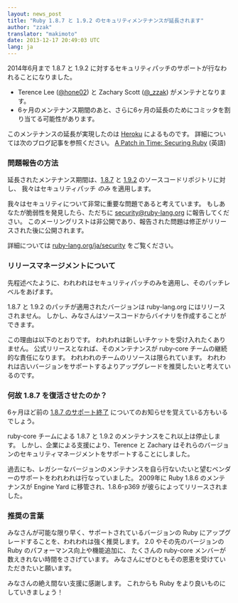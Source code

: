 ```yaml
---
layout: news_post
title: "Ruby 1.8.7 と 1.9.2 のセキュリティメンテナンスが延長されます"
author: "zzak"
translator: "makimoto"
date: 2013-12-17 20:49:03 UTC
lang: ja
---
```


2014年6月まで 1.8.7 と 1.9.2 に対するセキュリティパッチのサポートが行なわれることになりました。

* Terence Lee ([@hone02](https://twitter.com/hone02)) と Zachary Scott ([@_zzak](https://twitter.com/_zzak)) がメンテナとなります。
* 6ヶ月のメンテナンス期間のあと、さらに6ヶ月の延長のためにコミッタを割り当てる可能性があります。

このメンテナンスの延長が実現したのは [Heroku][heroku] によるものです。
詳細については次のブログ記事を参照ください。
[A Patch in Time: Securing Ruby][securing-ruby] (英語)


### 問題報告の方法

延長されたメンテナンス期間は、[1.8.7][source-187] と [1.9.2][source-192] のソースコードリポジトリに対し、
我々はセキュリティパッチ _のみ_ を適用します。

我々はセキュリティについて非常に重要な問題であると考えています。
もしあなたが脆弱性を発見したら、ただちに security@ruby-lang.org に報告してください。
このメーリングリストは非公開であり、報告された問題は修正がリリースされた後に公開されます。

詳細については [ruby-lang.org/ja/security][security-ja] をご覧ください。

### リリースマネージメントについて

先程述べたように、われわれはセキュリティパッチのみを適用し、そのパッチレベルをあげます。

1.8.7 と 1.9.2 のパッチが適用されたバージョンは ruby-lang.org にはリリースされません。
しかし、みなさんはソースコードからバイナリを作成することができます。

この理由は以下のとおりです。
われわれは新しいチケットを受け入れたくありません。
公式リリースとなれば、そのメンテナンスが ruby-core チームの継続的な責任になります。
われわれのチームのリソースは限られています。
われわれは古いバージョンをサポートするよりアップグレードを推奨したいと考えているのです。

### 何故 1.8.7 を復活させたのか？

6ヶ月ほど前の [1.8.7 のサポート終了][sunset-187-ja] についてのお知らせを覚えている方もいるでしょう。

ruby-core チームによる 1.8.7 と 1.9.2 のメンテナンスをこれ以上は停止します。
しかし、企業による支援により、Terence と Zachary はそれらのバージョンのセキュリティマネージメントをサポートすることにしました。

過去にも、レガシーなバージョンのメンテナンスを自ら行ないたいと望むベンダーのサポートをわれわれは行なっていました。
2009年に Ruby 1.8.6 のメンテナンスが Engine Yard に移管され、1.8.6-p369 が彼らによってリリースされました。

### 推奨の言葉

みなさんが可能な限り早く、サポートされているバージョンの Ruby にアップグレードすることを、われわれは強く推奨します。
2.0 やその先のバージョンの Ruby のパフォーマンス向上や機能追加に、
たくさんの ruby-core メンバーが数えきれない時間をささげています。
みなさんにぜひともその恩恵を受けていただきたいと願います。

みなさんの絶え間ない支援に感謝します。
これからも Ruby をより良いものにしていきましょう！


[heroku]:        http://heroku.com/
[securing-ruby]: https://blog.heroku.com/archives/2013/12/5/a_patch_in_time_securing_ruby/
[source-187]:    http://bugs.ruby-lang.org/projects/ruby-187/repository
[source-192]:    http://bugs.ruby-lang.org/projects/ruby-192/repository
[security-ja]:   https://www.ruby-lang.org/ja/security/
[sunset-187-ja]: https://www.ruby-lang.org/ja/news/2013/06/30/we-retire-1-8-7/
